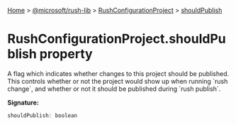 [Home](./index) &gt; [@microsoft/rush-lib](rush-lib.md) &gt; [RushConfigurationProject](rush-lib.rushconfigurationproject.md) &gt; [shouldPublish](rush-lib.rushconfigurationproject.shouldpublish.md)

# RushConfigurationProject.shouldPublish property

A flag which indicates whether changes to this project should be published. This controls whether or not the project would show up when running \`rush change\`, and whether or not it should be published during \`rush publish\`.

**Signature:**
```javascript
shouldPublish: boolean
```
